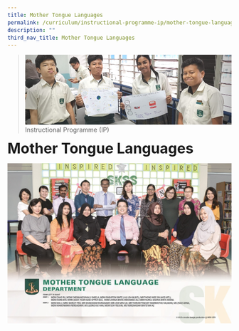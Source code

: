 ```yaml
---
title: Mother Tongue Languages
permalink: /curriculum/instructional-programme-ip/mother-tongue-languages
description: ""
third_nav_title: Mother Tongue Languages
---
```

>![](/images/Curriculum/Curriculum.jpg)
>Instructional Programme (IP)

**<font size=6>Mother Tongue Languages</font>**

![](/images/Curriculum/Seng%20Kang_Department_Mother%20Tongue%20Language.jpg)